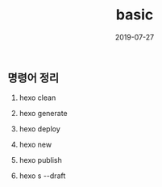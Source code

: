 ﻿---
title: basic
tags: draft_only
categories: readme
date: 2019-07-27
---

## 명령어 정리 
1. hexo clean
2. hexo generate
3. hexo deploy

4. hexo new <name>
5. hexo publish <name>
6. hexo s --draft
